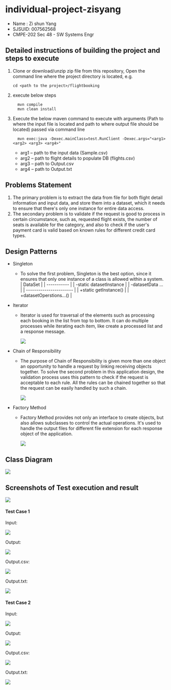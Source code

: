 # individual-project-zisyang

- Name : Zi shun Yang
- SJSUID: 007562568
- CMPE-202 Sec 48 - SW Systems Engr


## Detailed instructions of building the project and steps to execute

1. Clone or download/unzip zip file from this repository, Open the command line where the project directory is located, e.g.
   ```
   cd <path to the project>/flightbooking
   ```
2. execute below steps
   ```
     mvn compile
     mvn clean install
   ```
3. Execute the below maven command to execute with arguments (Path to where the input file is located and path to where output file should be located) passed via command line
   ```
     mvn exec:java -Dexec.mainClass=test.RunClient -Dexec.args="<arg1> <arg2> <arg3> <arg4>"
   ```
   
   * arg1 – path to the input data (Sample.csv)
   * arg2 – path to flight details to populate DB (flights.csv)
   * arg3 – path to Output.csv
   * arg4 – path to Output.txt



## Problems Statement
1.  The primary problem is to extract the data from file for both flight detail information and input data, and store them into a dataset, which it needs to ensure that there's only one instance for entire data access.
2.  The secondary problem is to validate if the request is good to process in certain circumstance, such as, requested flight exists, the number of seats is available for the category, and also to check if the user's payment card is valid based on known rules for different credit card types.















## Design Patterns
- Singleton
  - To solve the first problem, Singleton is the best option, since it ensures that only one instance of a class is allowed within a system.
     | DataSet      |
     | ----------- |
     | -static datasetInstance |
     | -datasetData ...     |
     | ----------------------- |
     | +static getInstance()   |
     | +datasetOperstions...()  |


- Iterator
  - Iterator is used for traversal of the elements such as processing each booking in the list from top to bottom. It can do multiple processes while iterating each item, like create a processed list and a response message.

    ![](img/Iterator_diagram.png)
  
- Chain of Responsibility
  - The purpose of Chain of Responsibility is given more than one object an opportunity to handle a request by linking receiving objects together. To solve the second problem in this application design, the validation process uses this pattern to check if the request is acceptable to each rule. All the rules can be chained together so that the request can be easily handled by such a chain.

    ![](img/CoR_diagram.png)

- Factory Method
  - Factory Method provides not only an interface to create objects, but also allows subclasses to control the actual operations. It's used to handle the output files for different file extension for each response object of the application.

    ![](img/Factory_diagram.png)

## Class Diagram
![](img/class_diagram.png)

## Screenshots of Test execution and result
![](img/JUnitTest.png)

#### Test Case 1
Input:

![](img/TestCase1_input.png)

Output:

![](img/TestCase1.png)

Output.csv:

![](img/TestCase1_outputcsv.png)

Output.txt:

![](img/TestCase1_outputtxt.png)


#### Test Case 2
Input:

![](img/TestCase2_input.png)

Output:

![](img/TestCase2.png)

Output.csv:

![](img/TestCase2_outputcsv.png)

Output.txt:

![](img/TestCase2_outputtxt.png)

